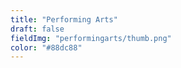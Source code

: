 ```yaml
---
title: "Performing Arts"
draft: false
fieldImg: "performingarts/thumb.png"
color: "#88dc88"
---
```

